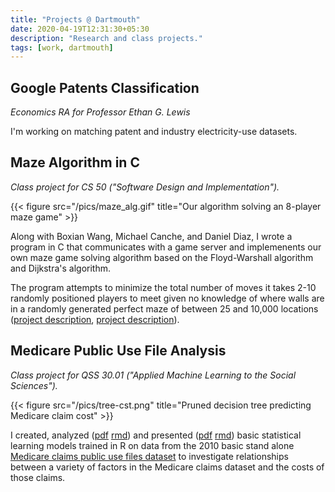 ```yaml
---
title: "Projects @ Dartmouth"
date: 2020-04-19T12:31:30+05:30
description: "Research and class projects."
tags: [work, dartmouth]
---
```


## Google Patents Classification 
_Economics RA for Professor Ethan G. Lewis_

I'm working on matching patent and industry electricity-use datasets.  

## Maze Algorithm in C
_Class project for CS 50 ("Software Design and Implementation")._

{{< figure src="/pics/maze_alg.gif" title="Our algorithm solving an 8-player maze game" >}}

Along with Boxian Wang, Michael Canche, and Daniel Diaz, I wrote a program in C that communicates with a game server and implemenents our own maze game solving algorithm based on the Floyd-Warshall algorithm and Dijkstra's algorithm.

The program attempts to minimize the total number of moves it takes 2-10 randomly positioned players to meet given no knowledge of where walls are in a randomly generated perfect maze of between 25 and 10,000 locations ([project description](https://perma.cc/HNS7-L6MB "2020 Winter CS 50 Final Project Description"), [project description](https://perma.cc/Q7XV-WQJ7 "2020 Winter CS 50 Final Project Requirements")).

## Medicare Public Use File Analysis
_Class project for QSS 30.01 ("Applied Machine Learning to the Social Sciences")._

{{< figure src="/pics/tree-cst.png" title="Pruned decision tree predicting Medicare claim cost" >}}

I created, analyzed ([pdf](/work/QSS_30.01_Medicare_PUF_Paper.pdf) [rmd](/work/QSS_30.01_Medicare_PUF_Code.rmd)) and presented ([pdf](/work/QSS_30.01_Medicare_PUF_Presentation.pdf) [rmd](/work/QSS_30.01_Medicare_PUF_Presentation_Code.rmd)) basic statistical learning models trained in R on data from the 2010 basic stand alone [Medicare claims public use files dataset](https://www.cms.gov/Research-Statistics-Data-and-Systems/Downloadable-Public-Use-Files/BSAPUFS/Carrier_Line_Items.html) to investigate relationships between a variety of factors in the Medicare claims dataset and the costs of those claims.